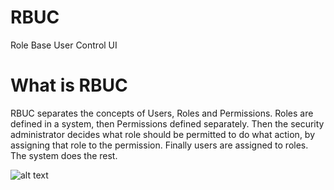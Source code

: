 # RBUC
Role Base User Control UI

# What is RBUC
RBUC separates the concepts of Users, Roles and Permissions. Roles are defined in a system, then Permissions defined separately. Then the security administrator decides what role should be permitted to do what action, by assigning that role to the permission. Finally users are assigned to roles. The system does the rest.

![alt text](https://project.netcloudservice.com/project_img/rbuc/flowchart.png)
